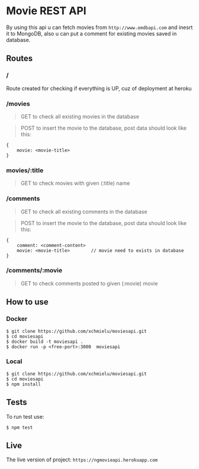 # Movie REST API
By using this api u can fetch movies from `http://www.omdbapi.com` and inesrt it to MongoDB, also u can put a comment for existing movies saved in database.

## Routes

### /
Route created for checking if everything is UP, cuz of deployment at heroku

### /movies
> GET to check all existing movies in the database

> POST to insert the movie to the database, post data should look like this:

```
{
    movie: <movie-title>
}
```
### movies/:title
> GET to check movies with given (:title) name

### /comments
> GET to check all existing comments in the database

> POST to insert the movie to the database, post data should look like this:
```
{
    comment: <comment-content>
    movie: <movie-title>        // movie need to exists in database
}

```
### /comments/:movie
>GET to check comments posted to given (:movie) movie

## How to use

### Docker
```
$ git clone https://github.com/xchmielu/moviesapi.git
$ cd moviesapi
$ docker build -t moviesapi . 
$ docker run -p <free-port>:3000  moviesapi
```

### Local
```
$ git clone https://github.com/xchmielu/moviesapi.git 
$ cd moviesapi
$ npm install 
```

## Tests
To run test use:
```
$ npm test
```

## Live
The live version of project: `https://ngmovieapi.herokuapp.com`